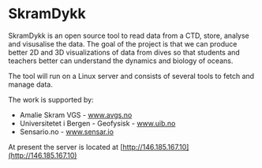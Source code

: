 # SkramDykk 

SkramDykk is an open source tool to read data from a CTD, store, analyse and visusalise the data.
The goal of the project is that we can produce better 2D and 3D visualizations of 
data from dives so that students and teachers better can understand the dynamics and biology of oceans. 

The tool will run on a Linux server and consists of several tools to fetch and manage data. 

The work is supported by:

* Amalie Skram VGS - www.avgs.no
* Universitetet i Bergen - Geofysisk - www.uib.no
* Sensario.no - www.sensar.io

At present the server is located at  [http://146.185.167.10](http://146.185.167.10)


